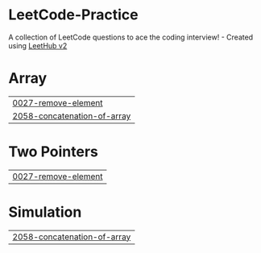 # LeetCode-Practice
A collection of LeetCode questions to ace the coding interview! - Created using [LeetHub v2](https://github.com/arunbhardwaj/LeetHub-2.0)


# Array
|  |
| ------- |
| [0027-remove-element](https://github.com/grafgooseman/LeetCode-Practice/tree/master/0027-remove-element) |
| [2058-concatenation-of-array](https://github.com/grafgooseman/LeetCode-Practice/tree/master/2058-concatenation-of-array) |
# Two Pointers
|  |
| ------- |
| [0027-remove-element](https://github.com/grafgooseman/LeetCode-Practice/tree/master/0027-remove-element) |
# Simulation
|  |
| ------- |
| [2058-concatenation-of-array](https://github.com/grafgooseman/LeetCode-Practice/tree/master/2058-concatenation-of-array) |